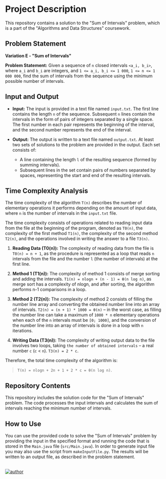 # Project Description

This repository contains a solution to the "Sum of Intervals" problem, which is a part of the "Algorithms and Data Structures" coursework.

## Problem Statement

**Variation E - "Sum of Intervals"**

**Problem Statement:** Given a sequence of `n` closed intervals `<a_i, b_i>`, where `a_i` and `b_i` are integers, and `1 <= a_i, b_i <= 1 000`, `1 <= n <= 1 000 000`, find the sum of intervals from the sequence using the minimum possible number of intervals.

## Input and Output

- **Input:** The input is provided in a text file named `input.txt`. The first line contains the length `n` of the sequence. Subsequent `n` lines contain the intervals in the form of pairs of integers separated by a single space. The first number in each pair represents the beginning of the interval, and the second number represents the end of the interval.

- **Output:** The output is written to a text file named `output.txt`. At least two sets of solutions to the problem are provided in the output. Each set consists of:
  - A line containing the length `l` of the resulting sequence (formed by summing intervals).
  - Subsequent lines in the set contain pairs of numbers separated by spaces, representing the start and end of the resulting intervals.

## Time Complexity Analysis

The time complexity of the algorithm `T(n)` describes the number of elementary operations it performs depending on the amount of input data, where `n` is the number of intervals in the `input.txt` file.

The time complexity consists of operations related to reading input data from the file at the beginning of the program, denoted as `T0(n)`, the complexity of the first method `T1(n)`, the complexity of the second method `T2(n)`, and the operations involved in writing the answer to a file `T3(n)`.

1. **Reading Data (T0(n)):** The complexity of reading data from the file is `T0(n) = n + 1`, as the procedure is represented as a loop that reads `n` intervals from the file and the number `l` (the number of intervals) at the first line.

2. **Method 1 (T1(n)):** The complexity of method 1 consists of merge sorting and adding the intervals. `T1(n) = nlogn + (n - 1) = θ(n log n)`, as merge sort has a complexity of nlogn, and after sorting, the algorithm performs n-1 comparisons in a loop.

3. **Method 2 (T2(n)):** The complexity of method 2 consists of filling the number line array and converting the obtained number line into an array of intervals. `T2(n) = (n + 1) * 1000 = θ(n)` – in the worst case, as filling the number line can take a maximum of `1000 * n` elementary operations when each of the `n` intervals must be `[0; 1000]`, and the conversion of the number line into an array of intervals is done in a loop with `n` iterations.

4. **Writing Data (T3(n)):** The complexity of writing output data to the file involves two loops, taking `the number of obtained intervals` – a real number `c` (`c` < `n`). `T3(n) = 2 * c`.

Therefore, the total time complexity of the algorithm is: 

> `T(n) = nlogn + 2n + 1 + 2 * c = θ(n log n)`.


## Repository Contents

This repository includes the solution code for the "Sum of Intervals" problem. The code processes the input intervals and calculates the sum of intervals reaching the minimum number of intervals.

## How to Use

You can use the provided code to solve the "Sum of Intervals" problem by providing the input in the specified format and running the code that is stored in the `Main.java` file (`src/Main.java`). In order to generate input file you may also use the script from `makeInputFile.py`. The results will be written to an output file, as described in the problem statement.

\
[![author](https://img.shields.io/badge/author-leucist-blue)](https://github.com/Leucist/)
